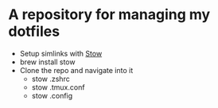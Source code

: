 # A repository for managing my dotfiles

- Setup simlinks with [Stow](https://www.gnu.org/software/stow/manual/stow.html)
- brew install stow
- Clone the repo and navigate into it
    - stow .zshrc
    - stow .tmux.conf
    - stow .config
